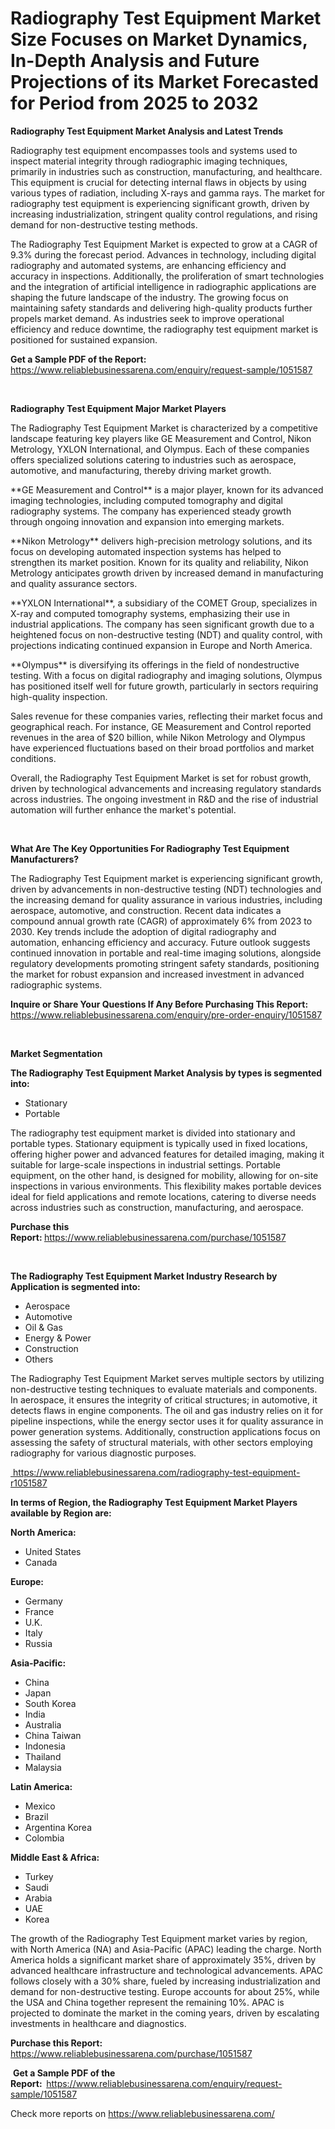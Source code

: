 <p><h1>Radiography Test Equipment Market Size Focuses on Market Dynamics, In-Depth Analysis and Future Projections of its Market Forecasted for Period from 2025 to 2032</h1></p><p><strong>Radiography Test Equipment Market Analysis and Latest Trends</strong></p>
<p><p>Radiography test equipment encompasses tools and systems used to inspect material integrity through radiographic imaging techniques, primarily in industries such as construction, manufacturing, and healthcare. This equipment is crucial for detecting internal flaws in objects by using various types of radiation, including X-rays and gamma rays. The market for radiography test equipment is experiencing significant growth, driven by increasing industrialization, stringent quality control regulations, and rising demand for non-destructive testing methods.</p><p>The Radiography Test Equipment Market is expected to grow at a CAGR of 9.3% during the forecast period. Advances in technology, including digital radiography and automated systems, are enhancing efficiency and accuracy in inspections. Additionally, the proliferation of smart technologies and the integration of artificial intelligence in radiographic applications are shaping the future landscape of the industry. The growing focus on maintaining safety standards and delivering high-quality products further propels market demand. As industries seek to improve operational efficiency and reduce downtime, the radiography test equipment market is positioned for sustained expansion.</p></p>
<p><strong>Get a Sample PDF of the Report:&nbsp;</strong> <a href="https://www.reliablebusinessarena.com/enquiry/request-sample/1051587?utm_campaign=3181&utm_medium=2&utm_source=Github&utm_content=ia&utm_term=10042025&utm_id=radiography-test-equipment">https://www.reliablebusinessarena.com/enquiry/request-sample/1051587</a></p>
<p>&nbsp;</p>
<p><strong>Radiography Test Equipment Major Market Players</strong></p>
<p><p>The Radiography Test Equipment Market is characterized by a competitive landscape featuring key players like GE Measurement and Control, Nikon Metrology, YXLON International, and Olympus. Each of these companies offers specialized solutions catering to industries such as aerospace, automotive, and manufacturing, thereby driving market growth.</p><p>**GE Measurement and Control** is a major player, known for its advanced imaging technologies, including computed tomography and digital radiography systems. The company has experienced steady growth through ongoing innovation and expansion into emerging markets.</p><p>**Nikon Metrology** delivers high-precision metrology solutions, and its focus on developing automated inspection systems has helped to strengthen its market position. Known for its quality and reliability, Nikon Metrology anticipates growth driven by increased demand in manufacturing and quality assurance sectors.</p><p>**YXLON International**, a subsidiary of the COMET Group, specializes in X-ray and computed tomography systems, emphasizing their use in industrial applications. The company has seen significant growth due to a heightened focus on non-destructive testing (NDT) and quality control, with projections indicating continued expansion in Europe and North America.</p><p>**Olympus** is diversifying its offerings in the field of nondestructive testing. With a focus on digital radiography and imaging solutions, Olympus has positioned itself well for future growth, particularly in sectors requiring high-quality inspection.</p><p>Sales revenue for these companies varies, reflecting their market focus and geographical reach. For instance, GE Measurement and Control reported revenues in the area of $20 billion, while Nikon Metrology and Olympus have experienced fluctuations based on their broad portfolios and market conditions.</p><p>Overall, the Radiography Test Equipment Market is set for robust growth, driven by technological advancements and increasing regulatory standards across industries. The ongoing investment in R&D and the rise of industrial automation will further enhance the market's potential.</p></p>
<p>&nbsp;</p>
<p><strong>What Are The Key Opportunities For Radiography Test Equipment Manufacturers?</strong></p>
<p><p>The Radiography Test Equipment market is experiencing significant growth, driven by advancements in non-destructive testing (NDT) technologies and the increasing demand for quality assurance in various industries, including aerospace, automotive, and construction. Recent data indicates a compound annual growth rate (CAGR) of approximately 6% from 2023 to 2030. Key trends include the adoption of digital radiography and automation, enhancing efficiency and accuracy. Future outlook suggests continued innovation in portable and real-time imaging solutions, alongside regulatory developments promoting stringent safety standards, positioning the market for robust expansion and increased investment in advanced radiographic systems.</p></p>
<p><strong>Inquire or Share Your Questions If Any Before Purchasing This Report:</strong> <a href="https://www.reliablebusinessarena.com/enquiry/pre-order-enquiry/1051587?utm_campaign=3181&utm_medium=2&utm_source=Github&utm_content=ia&utm_term=10042025&utm_id=radiography-test-equipment">https://www.reliablebusinessarena.com/enquiry/pre-order-enquiry/1051587</a></p>
<p>&nbsp;</p>
<p><strong>Market Segmentation</strong></p>
<p><strong>The Radiography Test Equipment Market Analysis by types is segmented into:</strong></p>
<p><ul><li>Stationary</li><li>Portable</li></ul></p>
<p><p>The radiography test equipment market is divided into stationary and portable types. Stationary equipment is typically used in fixed locations, offering higher power and advanced features for detailed imaging, making it suitable for large-scale inspections in industrial settings. Portable equipment, on the other hand, is designed for mobility, allowing for on-site inspections in various environments. This flexibility makes portable devices ideal for field applications and remote locations, catering to diverse needs across industries such as construction, manufacturing, and aerospace.</p></p>
<p><strong>Purchase this Report:&nbsp;</strong><a href="https://www.reliablebusinessarena.com/purchase/1051587?utm_campaign=3181&utm_medium=2&utm_source=Github&utm_content=ia&utm_term=10042025&utm_id=radiography-test-equipment">https://www.reliablebusinessarena.com/purchase/1051587</a></p>
<p>&nbsp;</p>
<p><strong>The Radiography Test Equipment Market Industry Research by Application is segmented into:</strong></p>
<p><ul><li>Aerospace</li><li>Automotive</li><li>Oil & Gas</li><li>Energy & Power</li><li>Construction</li><li>Others</li></ul></p>
<p><p>The Radiography Test Equipment Market serves multiple sectors by utilizing non-destructive testing techniques to evaluate materials and components. In aerospace, it ensures the integrity of critical structures; in automotive, it detects flaws in engine components. The oil and gas industry relies on it for pipeline inspections, while the energy sector uses it for quality assurance in power generation systems. Additionally, construction applications focus on assessing the safety of structural materials, with other sectors employing radiography for various diagnostic purposes.</p></p>
<p><a href="https://www.reliablebusinessarena.com/radiography-test-equipment-r1051587?utm_campaign=3181&utm_medium=2&utm_source=Github&utm_content=ia&utm_term=10042025&utm_id=radiography-test-equipment">&nbsp;https://www.reliablebusinessarena.com/radiography-test-equipment-r1051587</a></p>
<p><strong>In terms of Region, the Radiography Test Equipment Market Players available by Region are:</strong></p>
<p>
    <p> <strong> North America: </strong>
        <ul>
            <li>United States</li>
            <li>Canada</li>
        </ul>
        </p> 
    <p> <strong> Europe: </strong>
        <ul>
            <li>Germany</li>
            <li>France</li>
            <li>U.K.</li>
            <li>Italy</li>
            <li>Russia</li>
        </ul>
        </p> 
    <p> <strong> Asia-Pacific: </strong>
        <ul>
            <li>China</li>
            <li>Japan</li>
            <li>South Korea</li>
            <li>India</li>
            <li>Australia</li>
            <li>China Taiwan</li>
            <li>Indonesia</li>
            <li>Thailand</li>
            <li>Malaysia</li>
        </ul>
        </p> 
    <p> <strong> Latin America: </strong>
        <ul>
            <li>Mexico</li>
            <li>Brazil</li>
            <li>Argentina Korea</li>
            <li>Colombia</li>
        </ul>
        </p> 
    <p> <strong> Middle East & Africa: </strong>
        <ul>
            <li>Turkey</li>
            <li>Saudi</li>
            <li>Arabia</li>
            <li>UAE</li>
            <li>Korea</li>
        </ul>
    </p>
    </p>
<p><p>The growth of the Radiography Test Equipment market varies by region, with North America (NA) and Asia-Pacific (APAC) leading the charge. North America holds a significant market share of approximately 35%, driven by advanced healthcare infrastructure and technological advancements. APAC follows closely with a 30% share, fueled by increasing industrialization and demand for non-destructive testing. Europe accounts for about 25%, while the USA and China together represent the remaining 10%. APAC is projected to dominate the market in the coming years, driven by escalating investments in healthcare and diagnostics.</p></p>
<p><strong>Purchase this Report: </strong><a href="https://www.reliablebusinessarena.com/purchase/1051587?utm_campaign=3181&utm_medium=2&utm_source=Github&utm_content=ia&utm_term=10042025&utm_id=radiography-test-equipment">https://www.reliablebusinessarena.com/purchase/1051587</a></p>
<p>&nbsp;<strong>Get a Sample PDF of the Report:&nbsp;&nbsp;</strong><a href="https://www.reliablebusinessarena.com/enquiry/request-sample/1051587?utm_campaign=3181&utm_medium=2&utm_source=Github&utm_content=ia&utm_term=10042025&utm_id=radiography-test-equipment">https://www.reliablebusinessarena.com/enquiry/request-sample/1051587</a></p>
<p><strong></strong></p>
<p>Check more reports on <a href="https://www.reliablebusinessarena.com/?utm_campaign=3181&utm_medium=2&utm_source=Github&utm_content=ia&utm_term=10042025&utm_id=radiography-test-equipment">https://www.reliablebusinessarena.com/</a></p>